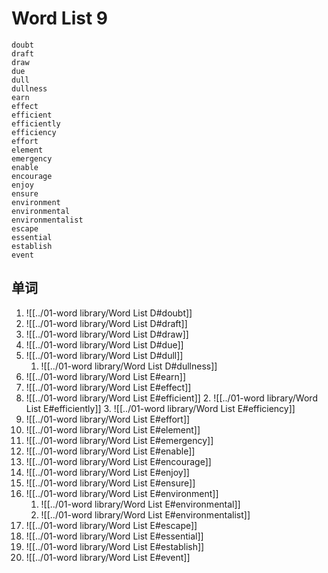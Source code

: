 # Word List 9
	doubt
	draft
	draw
	due
	dull
	dullness
	earn
	effect
	efficient
	efficiently
	efficiency
	effort
	element
	emergency
	enable
	encourage
	enjoy
	ensure
	environment
	environmental
	environmentalist
	escape
	essential
	establish
	event
	
## 单词

1. ![[../01-word library/Word List D#doubt]]
2. ![[../01-word library/Word List D#draft]]
3. ![[../01-word library/Word List D#draw]]
4. ![[../01-word library/Word List D#due]]
5. ![[../01-word library/Word List D#dull]]
	1. ![[../01-word library/Word List D#dullness]]
6. ![[../01-word library/Word List E#earn]]
7. ![[../01-word library/Word List E#effect]]
8. ![[../01-word library/Word List E#efficient]]
	2. ![[../01-word library/Word List E#efficiently]]
	3. ![[../01-word library/Word List E#efficiency]]
9. ![[../01-word library/Word List E#effort]]
10. ![[../01-word library/Word List E#element]]
11. ![[../01-word library/Word List E#emergency]]
12. ![[../01-word library/Word List E#enable]]
13. ![[../01-word library/Word List E#encourage]]
14. ![[../01-word library/Word List E#enjoy]]
15. ![[../01-word library/Word List E#ensure]]
16. ![[../01-word library/Word List E#environment]]
	1. ![[../01-word library/Word List E#environmental]]
	2. ![[../01-word library/Word List E#environmentalist]]
17. ![[../01-word library/Word List E#escape]]
18. ![[../01-word library/Word List E#essential]]
19. ![[../01-word library/Word List E#establish]]
20. ![[../01-word library/Word List E#event]]
